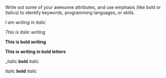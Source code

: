 Write out some of your awesome attributes, and use emphasis (like bold or italics) to identify keywords, programming languages, or skills. 

*I am writing in italic*

_This is italic writing_

**This is bold writing**

__This is writing in bold letters__

_italic __bold__ _italic_

_italic_ **bold** _italic_

